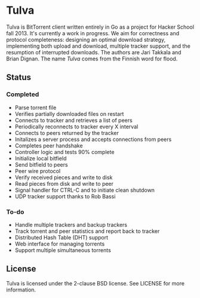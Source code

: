Tulva
=====

Tulva is BitTorrent client written entirely in Go as a project for Hacker School fall 2013. It's currently a work in progress. We aim for correctness and protocol completeness: designing an optimal download strategy, implementing both upload and download, multiple tracker support, and the resumption of interrupted downloads. The authors are Jari Takkala and Brian Dignan. The name <i>Tulva</i> comes from the Finnish word for flood.

## Status

### Completed
- Parse torrent file
- Verifies partially downloaded files on restart
- Connects to tracker and retrieves a list of peers
- Periodically reconnects to tracker every X interval
- Connects to peers returned by the tracker
- Initalizes a server process and accepts connections from peers
- Completes peer handshake
- Controller logic and tests 90% complete
- Initialize local bitfield
- Send bitfield to peers
- Peer wire protocol
- Verify received pieces and write to disk
- Read pieces from disk and write to peer
- Signal handler for CTRL-C and to initiate clean shutdown
- UDP tracker support thanks to Rob Bassi

### To-do
- Handle multiple trackers and backup trackers
- Track torrent and peer statistics and report back to tracker
- Distributed Hash Table (DHT) support
- Web interface for managing torrents
- Support multiple simultaneous torrents

## License
Tulva is licensed under the 2-clause BSD license. See LICENSE for more information.
